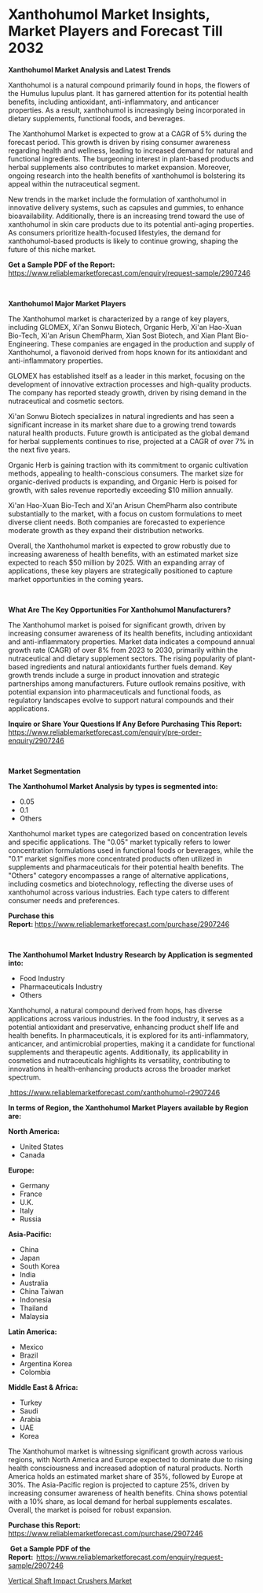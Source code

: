 <p><h1>Xanthohumol Market Insights, Market Players and Forecast Till 2032</h1></p><p><strong>Xanthohumol Market Analysis and Latest Trends</strong></p>
<p><p>Xanthohumol is a natural compound primarily found in hops, the flowers of the Humulus lupulus plant. It has garnered attention for its potential health benefits, including antioxidant, anti-inflammatory, and anticancer properties. As a result, xanthohumol is increasingly being incorporated in dietary supplements, functional foods, and beverages.</p><p>The Xanthohumol Market is expected to grow at a CAGR of 5% during the forecast period. This growth is driven by rising consumer awareness regarding health and wellness, leading to increased demand for natural and functional ingredients. The burgeoning interest in plant-based products and herbal supplements also contributes to market expansion. Moreover, ongoing research into the health benefits of xanthohumol is bolstering its appeal within the nutraceutical segment.</p><p>New trends in the market include the formulation of xanthohumol in innovative delivery systems, such as capsules and gummies, to enhance bioavailability. Additionally, there is an increasing trend toward the use of xanthohumol in skin care products due to its potential anti-aging properties. As consumers prioritize health-focused lifestyles, the demand for xanthohumol-based products is likely to continue growing, shaping the future of this niche market.</p></p>
<p><strong>Get a Sample PDF of the Report:&nbsp;</strong> <a href="https://www.reliablemarketforecast.com/enquiry/request-sample/2907246?utm_campaign=2950&utm_medium=2&utm_source=Github&utm_content=ia&utm_term=12032025&utm_id=xanthohumol">https://www.reliablemarketforecast.com/enquiry/request-sample/2907246</a></p>
<p>&nbsp;</p>
<p><strong>Xanthohumol Major Market Players</strong></p>
<p><p>The Xanthohumol market is characterized by a range of key players, including GLOMEX, Xi'an Sonwu Biotech, Organic Herb, Xi'an Hao-Xuan Bio-Tech, Xi'an Arisun ChemPharm, Xian Sost Biotech, and Xian Plant Bio-Engineering. These companies are engaged in the production and supply of Xanthohumol, a flavonoid derived from hops known for its antioxidant and anti-inflammatory properties.</p><p>GLOMEX has established itself as a leader in this market, focusing on the development of innovative extraction processes and high-quality products. The company has reported steady growth, driven by rising demand in the nutraceutical and cosmetic sectors.</p><p>Xi'an Sonwu Biotech specializes in natural ingredients and has seen a significant increase in its market share due to a growing trend towards natural health products. Future growth is anticipated as the global demand for herbal supplements continues to rise, projected at a CAGR of over 7% in the next five years.</p><p>Organic Herb is gaining traction with its commitment to organic cultivation methods, appealing to health-conscious consumers. The market size for organic-derived products is expanding, and Organic Herb is poised for growth, with sales revenue reportedly exceeding $10 million annually.</p><p>Xi'an Hao-Xuan Bio-Tech and Xi'an Arisun ChemPharm also contribute substantially to the market, with a focus on custom formulations to meet diverse client needs. Both companies are forecasted to experience moderate growth as they expand their distribution networks.</p><p>Overall, the Xanthohumol market is expected to grow robustly due to increasing awareness of health benefits, with an estimated market size expected to reach $50 million by 2025. With an expanding array of applications, these key players are strategically positioned to capture market opportunities in the coming years.</p></p>
<p>&nbsp;</p>
<p><strong>What Are The Key Opportunities For Xanthohumol Manufacturers?</strong></p>
<p><p>The Xanthohumol market is poised for significant growth, driven by increasing consumer awareness of its health benefits, including antioxidant and anti-inflammatory properties. Market data indicates a compound annual growth rate (CAGR) of over 8% from 2023 to 2030, primarily within the nutraceutical and dietary supplement sectors. The rising popularity of plant-based ingredients and natural antioxidants further fuels demand. Key growth trends include a surge in product innovation and strategic partnerships among manufacturers. Future outlook remains positive, with potential expansion into pharmaceuticals and functional foods, as regulatory landscapes evolve to support natural compounds and their applications.</p></p>
<p><strong>Inquire or Share Your Questions If Any Before Purchasing This Report:</strong> <a href="https://www.reliablemarketforecast.com/enquiry/pre-order-enquiry/2907246?utm_campaign=2950&utm_medium=2&utm_source=Github&utm_content=ia&utm_term=12032025&utm_id=xanthohumol">https://www.reliablemarketforecast.com/enquiry/pre-order-enquiry/2907246</a></p>
<p>&nbsp;</p>
<p><strong>Market Segmentation</strong></p>
<p><strong>The Xanthohumol Market Analysis by types is segmented into:</strong></p>
<p><ul><li>0.05</li><li>0.1</li><li>Others</li></ul></p>
<p><p>Xanthohumol market types are categorized based on concentration levels and specific applications. The "0.05" market typically refers to lower concentration formulations used in functional foods or beverages, while the "0.1" market signifies more concentrated products often utilized in supplements and pharmaceuticals for their potential health benefits. The "Others" category encompasses a range of alternative applications, including cosmetics and biotechnology, reflecting the diverse uses of xanthohumol across various industries. Each type caters to different consumer needs and preferences.</p></p>
<p><strong>Purchase this Report:&nbsp;</strong><a href="https://www.reliablemarketforecast.com/purchase/2907246?utm_campaign=2950&utm_medium=2&utm_source=Github&utm_content=ia&utm_term=12032025&utm_id=xanthohumol">https://www.reliablemarketforecast.com/purchase/2907246</a></p>
<p>&nbsp;</p>
<p><strong>The Xanthohumol Market Industry Research by Application is segmented into:</strong></p>
<p><ul><li>Food Industry</li><li>Pharmaceuticals Industry</li><li>Others</li></ul></p>
<p><p>Xanthohumol, a natural compound derived from hops, has diverse applications across various industries. In the food industry, it serves as a potential antioxidant and preservative, enhancing product shelf life and health benefits. In pharmaceuticals, it is explored for its anti-inflammatory, anticancer, and antimicrobial properties, making it a candidate for functional supplements and therapeutic agents. Additionally, its applicability in cosmetics and nutraceuticals highlights its versatility, contributing to innovations in health-enhancing products across the broader market spectrum.</p></p>
<p><a href="https://www.reliablemarketforecast.com/xanthohumol-r2907246?utm_campaign=2950&utm_medium=2&utm_source=Github&utm_content=ia&utm_term=12032025&utm_id=xanthohumol">&nbsp;https://www.reliablemarketforecast.com/xanthohumol-r2907246</a></p>
<p><strong>In terms of Region, the Xanthohumol Market Players available by Region are:</strong></p>
<p>
    <p> <strong> North America: </strong>
        <ul>
            <li>United States</li>
            <li>Canada</li>
        </ul>
        </p> 
    <p> <strong> Europe: </strong>
        <ul>
            <li>Germany</li>
            <li>France</li>
            <li>U.K.</li>
            <li>Italy</li>
            <li>Russia</li>
        </ul>
        </p> 
    <p> <strong> Asia-Pacific: </strong>
        <ul>
            <li>China</li>
            <li>Japan</li>
            <li>South Korea</li>
            <li>India</li>
            <li>Australia</li>
            <li>China Taiwan</li>
            <li>Indonesia</li>
            <li>Thailand</li>
            <li>Malaysia</li>
        </ul>
        </p> 
    <p> <strong> Latin America: </strong>
        <ul>
            <li>Mexico</li>
            <li>Brazil</li>
            <li>Argentina Korea</li>
            <li>Colombia</li>
        </ul>
        </p> 
    <p> <strong> Middle East & Africa: </strong>
        <ul>
            <li>Turkey</li>
            <li>Saudi</li>
            <li>Arabia</li>
            <li>UAE</li>
            <li>Korea</li>
        </ul>
    </p>
    </p>
<p><p>The Xanthohumol market is witnessing significant growth across various regions, with North America and Europe expected to dominate due to rising health consciousness and increased adoption of natural products. North America holds an estimated market share of 35%, followed by Europe at 30%. The Asia-Pacific region is projected to capture 25%, driven by increasing consumer awareness of health benefits. China shows potential with a 10% share, as local demand for herbal supplements escalates. Overall, the market is poised for robust expansion.</p></p>
<p><strong>Purchase this Report: </strong><a href="https://www.reliablemarketforecast.com/purchase/2907246?utm_campaign=2950&utm_medium=2&utm_source=Github&utm_content=ia&utm_term=12032025&utm_id=xanthohumol">https://www.reliablemarketforecast.com/purchase/2907246</a></p>
<p>&nbsp;<strong>Get a Sample PDF of the Report:&nbsp;&nbsp;</strong><a href="https://www.reliablemarketforecast.com/enquiry/request-sample/2907246?utm_campaign=2950&utm_medium=2&utm_source=Github&utm_content=ia&utm_term=12032025&utm_id=xanthohumol">https://www.reliablemarketforecast.com/enquiry/request-sample/2907246</a></p>
<p><strong></strong></p>
<p><p><a href="https://github.com/shamstirroc7/Market-Research-Report-List-1/blob/main/vertical-shaft-impact-crushers-market.md?utm_campaign=2950&utm_medium=2&utm_source=Github&utm_content=ia&utm_term=12032025&utm_id=xanthohumol">Vertical Shaft Impact Crushers Market</a></p></p>